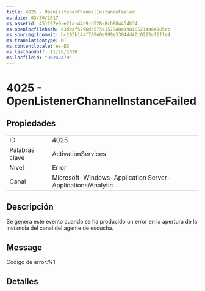 ```yaml
---
title: 4025 - OpenListenerChannelInstanceFailed
ms.date: 03/30/2017
ms.assetid: 451192e0-e21a-44c9-b528-8cb984454b34
ms.openlocfilehash: d3d9af5796dc575e1579a8e198185214a64985cb
ms.sourcegitcommit: bc293b14af795e0e999e3304dd40c0222cf2ffe4
ms.translationtype: MT
ms.contentlocale: es-ES
ms.lasthandoff: 11/26/2020
ms.locfileid: "96242479"
---
```

# <a name="4025---openlistenerchannelinstancefailed"></a>4025 - OpenListenerChannelInstanceFailed

## <a name="properties"></a>Propiedades  
  
|||  
|-|-|  
|ID|4025|  
|Palabras clave|ActivationServices|  
|Nivel|Error|  
|Canal|Microsoft-Windows-Application Server-Applications/Analytic|  
  
## <a name="description"></a>Descripción  

 Se genera este evento cuando se ha producido un error en la apertura de la instancia del canal del agente de escucha.  
  
## <a name="message"></a>Message  

 Código de error:%1  
  
## <a name="details"></a>Detalles
